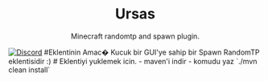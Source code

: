 <h1 align="center">Ursas</h1>
<p align="center">Minecraft randomtp and spawn plugin.</p>
    <a href="https://discord.gg/ZwhB5gdb"><img 	  src="https://img.shields.io/discord/1193188455946133645?logo=discord" alt="Discord"/></a>
#Eklentinin Amac�
Kucuk bir GUI'ye sahip bir Spawn RandomTP eklentisidir :)
# Eklentiyi yuklemek icin.
- maven'i indir
- komudu yaz `./mvn clean install`
